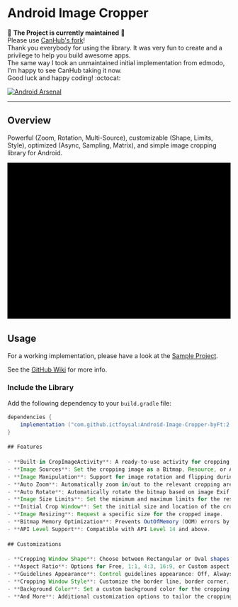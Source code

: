# Android Image Cropper

🚩 **The Project is currently maintained** 🚩  
Please use [CanHub's fork](https://github.com/ictfoysal/Android-Image-Cropper-byFt)!  
Thank you everybody for using the library. It was very fun to create and a privilege to help you build awesome apps.  
The same way I took an unmaintained initial implementation from edmodo, I'm happy to see CanHub taking it now.  
Good luck and happy coding! :octocat:

[![Android Arsenal](https://img.shields.io/badge/Android%20Arsenal-Android--Image--Cropper-brightgreen.svg?style=flat)](https://android-arsenal.com/details/1/1722)

---

## Overview

Powerful (Zoom, Rotation, Multi-Source), customizable (Shape, Limits, Style), optimized (Async, Sampling, Matrix), and simple image cropping library for Android.

![Crop](https://raw.githubusercontent.com/ArthurHub/Android-Image-Cropper/master/art/demo.gif)

## Usage

For a working implementation, please have a look at the [Sample Project](https://github.com/ArthurHub/Android-Image-Cropper/tree/master/sample).

See the [GitHub Wiki](https://github.com/ArthurHub/Android-Image-Cropper/wiki) for more info.

### Include the Library

Add the following dependency to your `build.gradle` file:

```groovy
dependencies {
    implementation ("com.github.ictfoysal:Android-Image-Cropper-byFt:2.9")
}

## Features

- **Built-in CropImageActivity**: A ready-to-use activity for cropping images.
- **Image Sources**: Set the cropping image as a Bitmap, Resource, or Android URI (Gallery, Camera, Dropbox, etc.).
- **Image Manipulation**: Support for image rotation and flipping during cropping.
- **Auto Zoom**: Automatically zoom in/out to the relevant cropping area.
- **Auto Rotate**: Automatically rotate the bitmap based on image Exif data.
- **Image Size Limits**: Set the minimum and maximum limits for the result image in pixels.
- **Initial Crop Window**: Set the initial size and location of the crop window.
- **Image Resizing**: Request a specific size for the cropped image.
- **Bitmap Memory Optimization**: Prevents OutOfMemory (OOM) errors by optimizing bitmap memory usage.
- **API Level Support**: Compatible with API Level 14 and above.

## Customizations

- **Cropping Window Shape**: Choose between Rectangular or Oval shapes (cube/circle by fixing aspect ratio).
- **Aspect Ratio**: Options for Free, 1:1, 4:3, 16:9, or Custom aspect ratios.
- **Guidelines Appearance**: Control guidelines appearance: Off, Always On, or Show on Touch.
- **Cropping Window Style**: Customize the border line, border corner, and guidelines thickness and color.
- **Background Color**: Set a custom background color for the cropping area.
- **And More**: Additional customization options to tailor the cropping experience to your needs.

